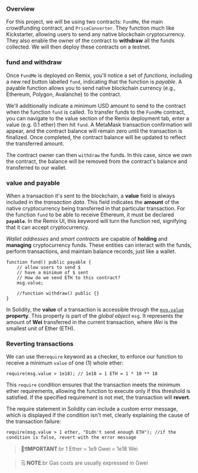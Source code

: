 ### Overview

For this project, we will be using two contracts: `FundMe`, the main crowdfunding contract, and `PriceConverter`. 
They function much like Kickstarter, allowing users to send any native blockchain cryptocurrency. 
They also enable the owner of the contract to **withdraw** all the funds collected. We will then deploy these contracts on a testnet.

### fund and withdraw

Once `FundMe` is deployed on Remix, you'll notice a set of _functions_, including a new red 
button labelled `fund`, indicating that the function is _payable_. A payable function allows 
you to send native blockchain currency (e.g., Ethereum, Polygon, Avalanche) to the contract.

We'll additionally indicate a minimum USD amount to send to the contract when the function 
`fund` is called. To transfer funds to the `FundMe` contract, you can navigate to the value 
section of the Remix deployment tab, enter a value (e.g. 0.1 ether) then hit `fund`. A MetaMask 
transaction confirmation will appear, and the contract balance will remain zero until the transaction 
is finalized. Once completed, the contract balance will be updated to reflect the transferred amount.

The contract owner can then `withdraw` the funds. In this case, since we own the contract, the balance will be 
removed from the contract's balance and transferred to our wallet.

### value and payable

When a transaction it's sent to the blockchain, a **value** field is always included in the _transaction data_. 
This field indicates the **amount** of the native cryptocurrency being transferred in that particular transaction.
For the function `fund` to be able to receive Ethereum, it must be declared **`payable`**. 
In the Remix UI, this keyword will turn the function red, signifying that it can accept cryptocurrency.

_Wallet addresses_ and _smart contracts_ are capable of **holding** and **managing** cryptocurrency funds. 
These entities can interact with the funds, perform transactions, and maintain balance records, just like a wallet.

```
function fund() public payable {
    // allow users to send $
    // have a minimum of $ sent
    // How do we send ETH to this contract?
    msg.value;

    //function withdraw() public {}
}
```

In Solidity, the **value** of a transaction is accessible through the [`msg.value`](https://docs.soliditylang.org/en/develop/units-and-global-variables.html#special-variables-and-functions) **property**. This property is part of the _global object_ `msg`. 
It represents the amount of **Wei** transferred in the current transaction, where _Wei_ is the smallest unit of Ether (ETH).

### Reverting transactions

We can use the`require` keyword as a checker, to enforce our function to receive a minimum `value` of one (1) whole ether:

```
require(msg.value > 1e18); // 1e18 = 1 ETH = 1 * 10 ** 18
```
This `require` condition ensures that the transaction meets the minimum ether requirements, allowing the function to execute 
only if this threshold is satisfied. If the specified requirement is not met, the transaction will **revert**.

The require statement in Solidity can include a custom error message, which is displayed if the condition isn't met, 
clearly explaining the cause of the transaction failure:

```
require(msg.value > 1 ether, "Didn't send enough ETH"); //if the condition is false, revert with the error message
```

> 👀❗**IMPORTANT**:br
> 1 Ether = 1e9 Gwei = 1e18 Wei

> 🗒️ **NOTE**:br
> Gas costs are usually expressed in Gwei


